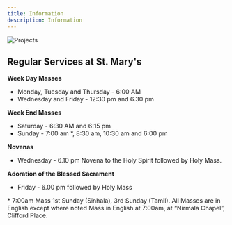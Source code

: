 ```yaml
---
title: Information
description: Information
---
```


![Projects](Information.png)

## Regular Services at St. Mary's

**Week Day Masses**
- Monday, Tuesday and Thursday - 6:00 AM
- Wednesday and Friday - 12:30 pm and 6.30 pm 
 
**Week End Masses**
- Saturday - 6:30 AM and 6:15 pm
- Sunday - 7:00 am *, 8:30 am, 10:30 am and 6:00 pm


**Novenas**

- Wednesday - 6.10 pm  Novena to the Holy Spirit followed by Holy Mass.

**Adoration of the Blessed Sacrament**

- Friday - 6.00 pm followed by Holy Mass

 

\* 7:00am Mass 1st Sunday (Sinhala), 3rd Sunday (Tamil). All Masses are in English except where noted
Mass in English at 7:00am, at “Nirmala Chapel”, Clifford Place.

